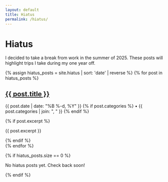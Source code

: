 ```yaml
---
layout: default
title: Hiatus
permalink: /hiatus/
---
```


# Hiatus

I decided to take a break from work in the summer of 2025. These posts will highlight trips I take during my one year off.

{% assign hiatus_posts = site.hiatus | sort: 'date' | reverse %}
{% for post in hiatus_posts %}
<article class="post-preview">
  <h2><a href="{{ post.url }}">{{ post.title }}</a></h2>
  <p class="post-meta">
    <time datetime="{{ post.date | date_to_xmlschema }}">
      {{ post.date | date: "%B %-d, %Y" }}
    </time>
    {% if post.categories %}
      • {{ post.categories | join: ", " }}
    {% endif %}
  </p>
  {% if post.excerpt %}
    <p>{{ post.excerpt }}</p>
  {% endif %}
</article>
{% endfor %}

{% if hiatus_posts.size == 0 %}
<p>No hiatus posts yet. Check back soon!</p>
{% endif %} 